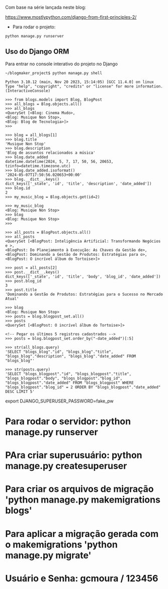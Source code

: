 
Com base na série lançada neste blog:

https://www.mostlypython.com/django-from-first-principles-2/

- Para rodar o projeto:

`python manage.py runserver`

## Uso do Django ORM ##

Para entrar no console interativo do projeto no Django 

```
~/blogmaker_project$ python manage.py shell 

Python 3.10.12 (main, Nov 20 2023, 15:14:05) [GCC 11.4.0] on linux
Type "help", "copyright", "credits" or "license" for more information.
(InteractiveConsole)

>>> from blogs.models import Blog, BlogPost
>>> all_blogs = Blog.objects.all()
>>> all_blogs
<QuerySet [<Blog: Cinema Mudo>, 
<Blog: Musique Non Stop>, 
<Blog: Blog de Tecnologia>]>
>>> 

>>> blog = all_blogs[1]
>>> blog.title
'Musique Non Stop'
>>> blog.description
'Blog de assuntos relacionados a música'
>>> blog.date_added
datetime.datetime(2024, 5, 7, 17, 50, 56, 20653, tzinfo=datetime.timezone.utc)
>>> blog.date_added.isoformat()
'2024-05-07T17:50:56.020653+00:00'
>>> blog.__dict__.keys()
dict_keys(['_state', 'id', 'title', 'description', 'date_added'])
>>> blog.id
2
>>> my_music_blog = Blog.objects.get(id=2)

>>> my_music_blog
<Blog: Musique Non Stop>
>>> blog
<Blog: Musique Non Stop>
>>> 

>>> all_posts = BlogPost.objects.all()
>>> all_posts
<QuerySet [<BlogPost: Inteligência Artificial: Transformando Negócios e >, 
<BlogPost: Do Planejamento à Execução: As Chaves da Gestão de>, 
<BlogPost: Dominando a Gestão de Produtos: Estratégias para o>, 
<BlogPost: O incrível álbum do Tortoise>]>

>>> post = all_posts[2]
>>> post.__dict__.keys()
dict_keys(['_state', 'id', 'title', 'body', 'blog_id', 'date_added'])
>>> post.blog_id
3
>>> post.title
'Dominando a Gestão de Produtos: Estratégias para o Sucesso no Mercado Atual'

>>> blog
<Blog: Musique Non Stop>
>>> posts = blog.blogpost_set.all()
>>> posts
<QuerySet [<BlogPost: O incrível álbum do Tortoise>]>

<!-- Pegar os últimos 5 registros cadastrados -->
>>> posts = blog.blogpost_set.order_by("-date_added")[:5]

>>> str(all_blogs.query)
'SELECT "blogs_blog"."id", "blogs_blog"."title", "blogs_blog"."description", "blogs_blog"."date_added" FROM "blogs_blog"'

>>> str(posts.query)
'SELECT "blogs_blogpost"."id", "blogs_blogpost"."title", "blogs_blogpost"."body", "blogs_blogpost"."blog_id", "blogs_blogpost"."date_added" FROM "blogs_blogpost" WHERE "blogs_blogpost"."blog_id" = 2 ORDER BY "blogs_blogpost"."date_added" DESC LIMIT 5'

```


export DJANGO_SUPERUSER_PASSWORD=fake_pw

# Para rodar o servidor: python manage.py runserver
# PAra criar superusuário: python manage.py createsuperuser
# Para criar os arquivos de migração  'python manage.py makemigrations blogs'
# Para aplicar a migração gerada com o makemigrations 'python manage.py migrate'
# Usuário e Senha: gcmoura / 123456